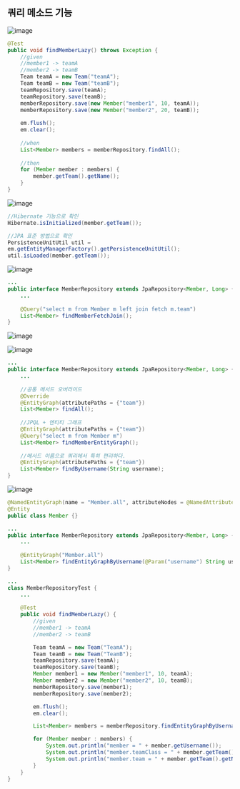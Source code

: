 ## **쿼리 메소드 기능**

![image](https://user-images.githubusercontent.com/79301439/187687798-9cb9b10e-a99b-42d6-b2ff-d918385c5a5d.png)

```java
@Test
public void findMemberLazy() throws Exception {
    //given
    //member1 -> teamA
    //member2 -> teamB
    Team teamA = new Team("teamA");
    Team teamB = new Team("teamB");
    teamRepository.save(teamA);
    teamRepository.save(teamB);
    memberRepository.save(new Member("member1", 10, teamA));
    memberRepository.save(new Member("member2", 20, teamB));
    
    em.flush();
    em.clear();
    
    //when
    List<Member> members = memberRepository.findAll();
    
    //then
    for (Member member : members) {
        member.getTeam().getName();
    }
}
```

![image](https://user-images.githubusercontent.com/79301439/187688040-8ef6345c-7cdd-4e26-9c72-1dbc440c7c37.png)

```java
//Hibernate 기능으로 확인
Hibernate.isInitialized(member.getTeam());

//JPA 표준 방법으로 확인
PersistenceUnitUtil util =
em.getEntityManagerFactory().getPersistenceUnitUtil();
util.isLoaded(member.getTeam());
```

![image](https://user-images.githubusercontent.com/79301439/187688228-33805a16-93cd-441e-9a22-12bd31921bf0.png)

```java
...
public interface MemberRepository extends JpaRepository<Member, Long> {
    ...
    
    @Query("select m from Member m left join fetch m.team")
    List<Member> findMemberFetchJoin();
}
```

![image](https://user-images.githubusercontent.com/79301439/187688831-9739f38f-fefe-4275-89a1-547b1adcb691.png)

![image](https://user-images.githubusercontent.com/79301439/187688889-9ed29ae1-f3dd-4658-bc96-8bb7daece206.png)

```java
...
public interface MemberRepository extends JpaRepository<Member, Long> {
    ...
    
    //공통 메서드 오버라이드
    @Override
    @EntityGraph(attributePaths = {"team"})
    List<Member> findAll();
    
    //JPQL + 엔티티 그래프
    @EntityGraph(attributePaths = {"team"})
    @Query("select m from Member m")
    List<Member> findMemberEntityGraph();
    
    //메서드 이름으로 쿼리에서 특히 편리하다.
    @EntityGraph(attributePaths = {"team"})
    List<Member> findByUsername(String username);
}
```

![image](https://user-images.githubusercontent.com/79301439/187689439-199ee7bf-baae-4cb6-9bcf-ea8b4da78204.png)

```java
@NamedEntityGraph(name = "Member.all", attributeNodes = @NamedAttributeNode("team"))
@Entity
public class Member {}
```

```java
...
public interface MemberRepository extends JpaRepository<Member, Long> {
    ...
    
    @EntityGraph("Member.all")
    List<Member> findEntityGraphByUsername(@Param("username") String username);
}
```

```java
...
class MemberRepositoryTest {
    ...
    
    @Test
    public void findMemberLazy() {
        //given
        //member1 -> teamA
        //member2 -> teamB

        Team teamA = new Team("TeamA");
        Team teamB = new Team("TeamB");
        teamRepository.save(teamA);
        teamRepository.save(teamB);
        Member member1 = new Member("member1", 10, teamA);
        Member member2 = new Member("member2", 10, teamB);
        memberRepository.save(member1);
        memberRepository.save(member2);

        em.flush();
        em.clear();

        List<Member> members = memberRepository.findEntityGraphByUsername("member1");

        for (Member member : members) {
            System.out.println("member = " + member.getUsername());
            System.out.println("member.teamClass = " + member.getTeam().getClass());
            System.out.println("member.team = " + member.getTeam().getName());
        }
    }
}
```
